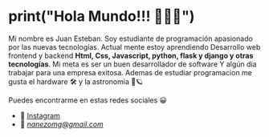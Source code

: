 # print("Hola Mundo!!! 🙋🏽‍♂️")

Mi nombre es Juan Esteban. Soy estudiante de programación apasionado por las nuevas tecnologías. Actual mente estoy aprendiendo
Desarrollo web frontend y backend **Html, Css, Javascript, python, flask y django y otras tecnologías**. Mi meta es ser un buen desarrollador de software
Y algún día trabajar para una empresa exitosa. Ademas de estudiar programacion me gusta el hardware 🛠 y la astronomia 🌌🪐

Puedes encontrarme en estas redes sociales 😀

- 🤩 [Instagram](https://www.instagram.com/juan_perdomopy/ "Juan Perdomo")
- 📧 *nanezomg@gmail.com*
